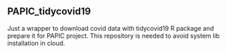 ## PAPIC_tidycovid19

Just a wrapper to download covid data with tidycovid19 R package and prepare it for PAPIC project.
This repository is needed to avoid system lib installation in cloud.
